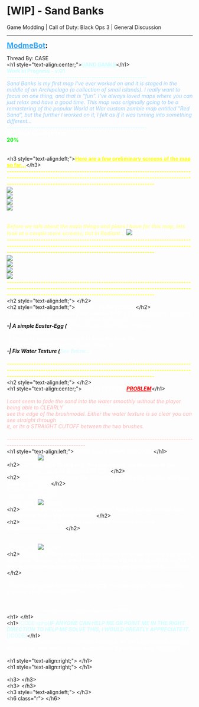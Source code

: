 # [WIP] - Sand Banks
Game Modding | Call of Duty: Black Ops 3 | General Discussion

---
<strong style="font-size: 1.4em;"><span style="text-decoration: underline;text-decoration-color: #34a7f9;"><span style="color:#34a7f9;">ModmeBot</span></span>:</strong>

<p>Thread By: CASE<br />&lt;h1 style=&quot;text-align:center;&quot;&gt;<span style="color:#ccffff;"><span style="text-decoration: underline"><strong>SAND BANKS</strong></span></span>&lt;/h1&gt;<br /><strong><span style="color:#ccffff;">Work in Progress - v.01</span></strong><br /><strong><span style="color:#ccffff;">----------------------------------------------------------</span></strong><br /><span style="color:#99ccff;"><em>Sand Banks is my first map I&#39;ve ever worked on and it is staged in the middle of an Archipelago (a collection of small islands). I really want to focus on one thing, and that is &quot;fun&quot;. I&#39;ve always loved maps where you can just relax and have a good time. This map was originally going to be a remastering of the popular World at War custom zombie map entitled &quot;Red Sand&quot;, but the further I worked on it, I felt as if it was turning into something different...</em></span><br /><span style="color:#99ccff;"><em><strong><span style="color:#ccffff;">----------------------------------------------------------</span></strong></em></span><br /><span style="color:#ffffff;"><strong>OVERALL COMPLETION</strong></span><br /><span style="color:#00ff00;"><strong>20%</strong></span><br /><span style="color:#ffffff;"><strong></strong></span><br /> <br />&lt;h3 style=&quot;text-align:left;&quot;&gt;<span style="text-decoration: underline"><span style="color:#ffff00;"><span style="text-decoration: underline"><strong><span style="color:#ccffff;"><span style="text-decoration: underline"><span style="color:#ffff00;"><span style="text-decoration: underline">Here are a few preliminary screens of the map so far...</span></span></span></span></strong></span></span></span>&lt;/h3&gt;<br /><span style="color:#ffff99;"><strong><em><span style="color:#ccffff;"><span style="color:#ffff00;">---------------------------------------------------------------------------------------------------------------------------------------------------------------------------------------------------------------------</span></span></em></strong></span><br /><span style="color:#ffff00;"><em><strong><span style="color:#ccffff;"><span style="color:#ffff00;"><img style="max-width: 500px;" src="http://i.imgur.com/xe7u1dq.jpg"></span></span></strong></em></span><br /><span style="color:#ffff00;"><em><strong><span style="color:#ccffff;"><span style="color:#ffff00;"><img style="max-width: 500px;" src="http://i.imgur.com/NAPEPqJ.jpg"></span></span></strong></em></span><br /><span style="color:#ffff00;"><em><strong><span style="color:#ccffff;"><span style="color:#ffff00;"><img style="max-width: 500px;" src="http://i.imgur.com/OQHddZo.jpg"></span></span></strong></em></span><br /><span style="color:#ffff00;"><em><strong><span style="color:#ccffff;"><span style="color:#ffff00;"><img style="max-width: 500px;" src="http://i.imgur.com/0hY9Il9.jpg">   </span></span></strong></em></span><br /><span style="color:#99ccff;"><em><strong><span style="color:#ccffff;"></span></strong></em></span><br /> <br /><span style="color:#99ccff;"><em><strong><span style="color:#ccffff;"><span style="color:#ffff99;">Before we talk about the main things and plans I have for this map, lets look at a couple more screens, but in Radiant... <img style="max-width: 500px;" src="http://aviacreations.com/modme/emoticons/smile.png"></span></span></strong></em></span><br /><span style="color:#99ccff;"><em><strong><span style="color:#ccffff;"><span style="color:#ffff99;"><span style="color:#ffff00;">---------------------------------------------------------------------------------------------------------------------------------------------------------------------------------------------------------------------</span></span></span></strong></em></span><br /><span style="color:#99ccff;"><em><strong><span style="color:#ccffff;"><span style="color:#ffff99;"><img style="max-width: 500px;" src="http://i.imgur.com/vIOnawh.jpg"></span></span></strong></em></span><br /><span style="color:#99ccff;"><em><strong><span style="color:#ccffff;"><span style="color:#ffff99;"><img style="max-width: 500px;" src="http://i.imgur.com/yfpp0T9.jpg"></span></span></strong></em></span><br /><span style="color:#99ccff;"><em><strong><span style="color:#ccffff;"><span style="color:#ffff99;"><img style="max-width: 500px;" src="http://i.imgur.com/HDYc1ov.jpg"></span></span></strong></em></span><br /><span style="color:#99ccff;"><em><strong><span style="color:#ccffff;"><span style="color:#ffff99;"><img style="max-width: 500px;" src="http://i.imgur.com/WIn73m3.jpg"></span></span></strong></em></span><br /><span style="color:#99ccff;"><em><strong><span style="color:#ccffff;"><span style="color:#ffff99;"><span style="color:#ffff00;">---------------------------------------------------------------------------------------------------------------------------------------------------------------------------------------------------------------------</span></span></span></strong></em></span><br />&lt;h2 style=&quot;text-align:left;&quot;&gt; &lt;/h2&gt;<br />&lt;h2 style=&quot;text-align:left;&quot;&gt;<span style="color:#ffffff;"><em><strong>THINGS I PLAN TO ADD:</strong></em></span>&lt;/h2&gt;<br /><span style="color:#ffffff;"><em><strong>-| All custom weapon ports from various COD&#39;s (</strong>ported from me, not from a weapon pack. I really want to do this all myself<strong>)</strong></em></span><br /><strong><em>-| A simple Easter-Egg (</em></strong><span style="color:#ffffff;"><em>a &quot;three teddy bear&quot; type of thing</em></span><strong><span style="color:#ffffff;"><em>)</em></span></strong><br /><strong><span style="color:#ffffff;"><em>-| Kino Teleporter</em></span></strong><br /><strong><span style="color:#ffffff;"><em>-| Plenty of secrets/references to keep the map fun</em></span></strong><br /><strong><span style="color:#ffffff;"><em>-| Custom Skybox (</em></span></strong><span style="color:#ffffff;"><em>this one kinda blows, lol</em></span><strong><span style="color:#ffffff;"><em>)</em></span></strong><br /><em><strong>-| Fix Water Texture (</strong><span style="color:#d1feff;">See Below...</span></em><strong><span style="color:#ffffff;"><em>)</em></span></strong><br /> <br /><span style="color:#99ccff;"><em><strong><span style="color:#ccffff;"><span style="color:#ffff99;"><span style="color:#ffff00;">---------------------------------------------------------------------------------------------------------------------------------------------------------------------------------------------------------------------</span></span></span></strong></em></span><br />&lt;h2 style=&quot;text-align:left;&quot;&gt; &lt;/h2&gt;<br />&lt;h1 style=&quot;text-align:center;&quot;&gt;<strong><span style="color:#ffffff;">WATER TEXTURE <em><span style="text-decoration: underline"><span style="color:#ff0000;"><span style="text-decoration: underline">PROBLEM</span></span></span></em></span></strong>&lt;/h1&gt;<br /> <br /><em><span style="color:#ffb3b3;">I cant seem to fade the sand into the water smoothly without the player being able to CLEARLY </span></em><br /><em><span style="color:#ffb3b3;">see the edge of the brushmodel. Either the water texture is so clear you can see straight through </span></em><br /><em><span style="color:#ffb3b3;">it, or its a STRAIGHT CUTOFF between the two brushes.</span></em><br /> <br /><em><span style="color:#ffb3b3;">---------------------------------------------------------------------------------------------------------------</span></em><br />&lt;h1 style=&quot;text-align:left;&quot;&gt;<span style="color:#ffffff;">[CODE=php]<strong>EXAMPLES</strong>[/CODE]</span>&lt;/h1&gt;<br /><span style="color:#ffffff;">[CODE=php]<strong><img style="max-width: 500px;" src="http://i.imgur.com/FoAFGdV.jpg"> </strong>[/CODE]</span><br />&lt;h2&gt;<span style="color:#ffffff;">[CODE=php]<strong>With this one, You can clearly see the edge of my brushmodels... sure its distorted </strong>[/CODE]</span>&lt;/h2&gt;<br />&lt;h2&gt;<span style="color:#ffffff;">[CODE=php]<strong>a little near the edges but its still very obvious and poor looking...</strong>[/CODE]</span>&lt;/h2&gt;<br /><span style="color:#ffffff;">[CODE=php]<strong></strong>[/CODE]</span><br /><span style="color:#ffffff;">[CODE=php]<strong></strong>[/CODE]</span><br /><span style="color:#ffffff;">[CODE=php]<strong><img style="max-width: 500px;" src="http://i.imgur.com/rWFLDtB.jpg"></strong>[/CODE]</span><br />&lt;h2&gt;<span style="color:#ffffff;">[CODE=php]<strong>This one is more &quot;ocean&quot; looking but the texture isn&#39;t transparent in the slightest </strong>[/CODE]</span>&lt;/h2&gt;<br />&lt;h2&gt;<span style="color:#ffffff;">[CODE=php]<strong>and it&#39;s a straight cutoff between the two brushmodels...</strong>[/CODE]</span>&lt;/h2&gt;<br /> <br /> <br /><span style="color:#ffffff;">[CODE=php]<strong><img style="max-width: 500px;" src="http://i.imgur.com/dUk5AC6.jpg"></strong>[/CODE]</span><br />&lt;h2&gt;<span style="color:#ffffff;">[CODE=php]<strong>Even when I tried to extend my brush to force it to blend as it goes &quot;deeper&quot;, the water texture doesn&#39;t blend at all and no matter how low I make the brush go, you will always see the edge of it...</strong>[/CODE]</span>&lt;/h2&gt;<br /> <br /><span style="color:#ffffff;">[CODE=php]<strong><em>&lt;span style=&quot;color:#ccffff;&quot;&gt;&lt;span style=&quot;color:#ffff99;&quot;&gt;&lt;span style=&quot;color:#ffff00;&quot;&gt;---------------------------------------------------------------------------------------------------------------------------------------------------------------------------------------------------------------------&lt;/span&gt;&lt;/span&gt;&lt;/span&gt;</em></strong>[/CODE]</span><br />&lt;h1&gt; &lt;/h1&gt;<br />&lt;h1&gt;<span style="color:#d1feff;">[CODE=php]<strong><em>IF ANYONE CAN HELP ME OR POINT ME IN THE RIGHT DIRECTION TO HELP ME SOLVE THIS, I WOULD GREATLY APPRECIATE IT.</em></strong>[/CODE]</span>&lt;/h1&gt;<br /><span style="color:#ffffff;">[CODE=php]<strong><em>Besides the water issue though, let me know how the map is shaping up, and maybe some suggestions if you have any. :)</em></strong>[/CODE]</span><br /> <br />&lt;h1 style=&quot;text-align:right;&quot;&gt; &lt;/h1&gt;<br />&lt;h1 style=&quot;text-align:right;&quot;&gt; &lt;/h1&gt;<br /><span style="color:#ffffff;">[CODE=php]-case[/CODE]</span><br />&lt;h3&gt; &lt;/h3&gt;<br />&lt;h3&gt; &lt;/h3&gt;<br />&lt;h3 style=&quot;text-align:left;&quot;&gt; &lt;/h3&gt;<br />&lt;h6 class=&quot;r&quot;&gt; &lt;/h6&gt;</p>
